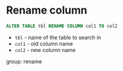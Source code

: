 # Rename column

```sql
ALTER TABLE tbl RENAME COLUMN col1 TO col2
```

- `tbl` - name of the table to search in
- `col1` - old column name
- `col2` - new column name

group: rename


